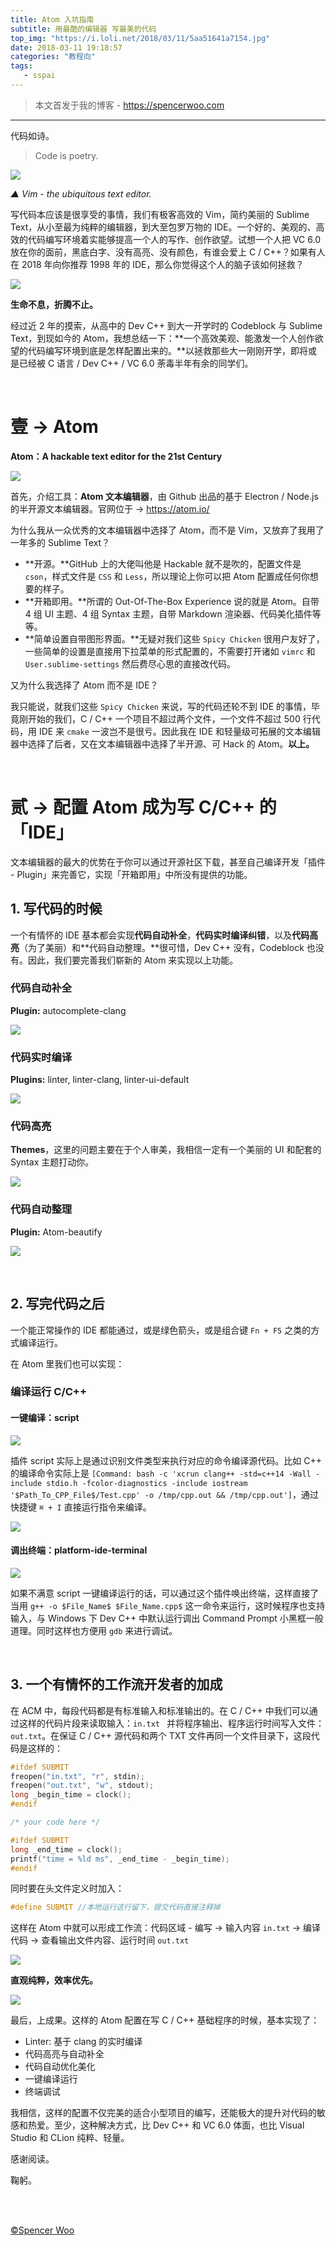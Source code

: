 ```yaml
---
title: Atom 入坑指南
subtitle: 用最酷的编辑器 写最美的代码
top_img: "https://i.loli.net/2018/03/11/5aa51641a7154.jpg"
date: 2018-03-11 19:18:57
categories: "教程向"
tags:
   - sspai
---
```


> 本文首发于我的博客 - https://spencerwoo.com

---

代码如诗。

> Code is poetry.

![](https://i.loli.net/2018/03/11/5aa5201dd7f2e.jpg)

*▲ Vim - the ubiquitous text editor.*

写代码本应该是很享受的事情，我们有极客高效的 Vim，简约美丽的 Sublime Text，从小至最为纯粹的编辑器，到大至包罗万物的 IDE。一个好的、美观的、高效的代码编写环境着实能够提高一个人的写作、创作欲望。试想一个人把 VC 6.0 放在你的面前，黑底白字、没有高亮、没有颜色，有谁会爱上 C / C++？如果有人在 2018 年向你推荐 1998 年的 IDE，那么你觉得这个人的脑子该如何拯救？

![](https://i.loli.net/2018/03/11/5aa51aeacc4b0.jpg)

**生命不息，折腾不止。**

经过近 2 年的摸索，从高中的 Dev C++ 到大一开学时的 Codeblock 与 Sublime Text，到现如今的 Atom，我想总结一下：**一个高效美观、能激发一个人创作欲望的代码编写环境到底是怎样配置出来的。**以拯救那些大一刚刚开学，即将或是已经被 C 语言 / Dev C++ / VC 6.0 荼毒半年有余的同学们。

<br>

# 壹 → Atom

**Atom：A hackable text editor for the 21st Century**

![](https://i.loli.net/2018/03/11/5aa51fd0641a8.jpg)

首先，介绍工具：**Atom 文本编辑器**，由 Github 出品的基于 Electron / Node.js 的半开源文本编辑器。官网位于 -> https://atom.io/

为什么我从一众优秀的文本编辑器中选择了 Atom，而不是 Vim，又放弃了我用了一年多的 Sublime Text？

- **开源。**GitHub 上的大佬叫他是 Hackable 就不是吹的，配置文件是 `cson`，样式文件是 `CSS` 和 `Less`，所以理论上你可以把 Atom 配置成任何你想要的样子。
- **开箱即用。**所谓的 Out-Of-The-Box Experience 说的就是 Atom。自带 4 组 UI 主题、4 组 Syntax 主题，自带 Markdown 渲染器、代码美化插件等等。
- **简单设置自带图形界面。**无疑对我们这些 `Spicy Chicken` 很用户友好了，一些简单的设置是直接用下拉菜单的形式配置的，不需要打开诸如 `vimrc` 和 `User.sublime-settings` 然后费尽心思的直接改代码。


又为什么我选择了 Atom 而不是 IDE？

我只能说，就我们这些 `Spicy Chicken` 来说，写的代码还轮不到 IDE 的事情，毕竟刚开始的我们，C / C++ 一个项目不超过两个文件，一个文件不超过 500 行代码，用 IDE 来 `cmake` 一波岂不是很亏。因此我在 IDE 和轻量级可拓展的文本编辑器中选择了后者，又在文本编辑器中选择了半开源、可 Hack 的 Atom。**以上。**

<br>

# 贰 → 配置 Atom 成为写 C/C++ 的「IDE」

文本编辑器的最大的优势在于你可以通过开源社区下载，甚至自己编译开发「插件 - Plugin」来完善它，实现「开箱即用」中所没有提供的功能。

## 1. 写代码的时候

一个有情怀的 IDE 基本都会实现**代码自动补全**，**代码实时编译纠错**，以及**代码高亮**（为了美丽）和**代码自动整理。**很可惜，Dev C++ 没有，Codeblock 也没有。因此，我们要完善我们崭新的 Atom 来实现以上功能。

### 代码自动补全

**Plugin:** autocomplete-clang

![](https://i.loli.net/2018/03/11/5aa52f724ffec.jpg)

### 代码实时编译

**Plugins:** linter, linter-clang, linter-ui-default

![](https://i.loli.net/2018/03/11/5aa52fa12a4ec.jpg)

### 代码高亮

**Themes**，这里的问题主要在于个人审美，我相信一定有一个美丽的 UI 和配套的 Syntax 主题打动你。

![](https://i.loli.net/2018/03/11/5aa52fc316d12.jpg)

### 代码自动整理

**Plugin:** Atom-beautify

![](https://i.loli.net/2018/03/11/5aa52ff2cb70f.jpg)

<br>

## 2. 写完代码之后

一个能正常操作的 IDE 都能通过，或是绿色箭头，或是组合键 `Fn + F5` 之类的方式编译运行。

在 Atom 里我们也可以实现：

### 编译运行 C/C++

#### 一键编译：script

![](https://i.loli.net/2018/03/11/5aa53170e2991.jpg)

插件 script 实际上是通过识别文件类型来执行对应的命令编译源代码。比如 C++ 的编译命令实际上是 `[Command: bash -c 'xcrun clang++ -std=c++14 -Wall -include stdio.h -fcolor-diagnostics -include iostream '$Path_To_CPP_File$/Test.cpp' -o /tmp/cpp.out && /tmp/cpp.out']`，通过快捷键 `⌘ + I` 直接运行指令来编译。

![](https://i.loli.net/2018/03/11/5aa533942bab0.jpg)

#### 调出终端：platform-ide-terminal

![](https://i.loli.net/2018/03/11/5aa531cb9e7b8.jpg)

如果不满意 script 一键编译运行的话，可以通过这个插件唤出终端，这样直接了当用 `g++ -o $File_Name$ $File_Name.cpp$` 这一命令来运行，这时候程序也支持输入，与 Windows 下 Dev C++ 中默认运行调出 Command Prompt 小黑框一般道理。同时这样也方便用 `gdb` 来进行调试。

<br>


## 3. 一个有情怀的工作流开发者的加成

在 ACM 中，每段代码都是有标准输入和标准输出的。在 C / C++ 中我们可以通过这样的代码片段来读取输入：`in.txt ` 并将程序输出、程序运行时间写入文件：`out.txt`。在保证 C / C++ 源代码和两个 TXT 文件再同一个文件目录下，这段代码是这样的：

```C++
#ifdef SUBMIT
freopen("in.txt", "r", stdin);
freopen("out.txt", "w", stdout);
long _begin_time = clock();
#endif

/* your code here */

#ifdef SUBMIT
long _end_time = clock();
printf("time = %ld ms", _end_time - _begin_time);
#endif
```

同时要在头文件定义时加入：

```C++
#define SUBMIT //本地运行这行留下，提交代码直接注释掉
```

这样在 Atom 中就可以形成工作流：代码区域 - 编写 → 输入内容 `in.txt` → 编译代码 → 查看输出文件内容、运行时间 `out.txt`

![](https://i.loli.net/2018/03/11/5aa5377418b17.jpg)

**直观纯粹，效率优先。**

![](https://i.loli.net/2018/03/11/5aa53879150d8.jpg)

最后，上成果。这样的 Atom 配置在写 C / C++ 基础程序的时候，基本实现了：

- Linter: 基于 clang 的实时编译
- 代码高亮与自动补全
- 代码自动优化美化
- 一键编译运行
- 终端调试

我相信，这样的配置不仅完美的适合小型项目的编写，还能极大的提升对代码的敏感和热爱。至少，这种解决方式，比 Dev C++ 和 VC 6.0 体面，也比 Visual Studio 和 CLion 纯粹、轻量。

感谢阅读。

鞠躬。

<br>

<br>

[©Spencer Woo](https://spencerwoo.com)
